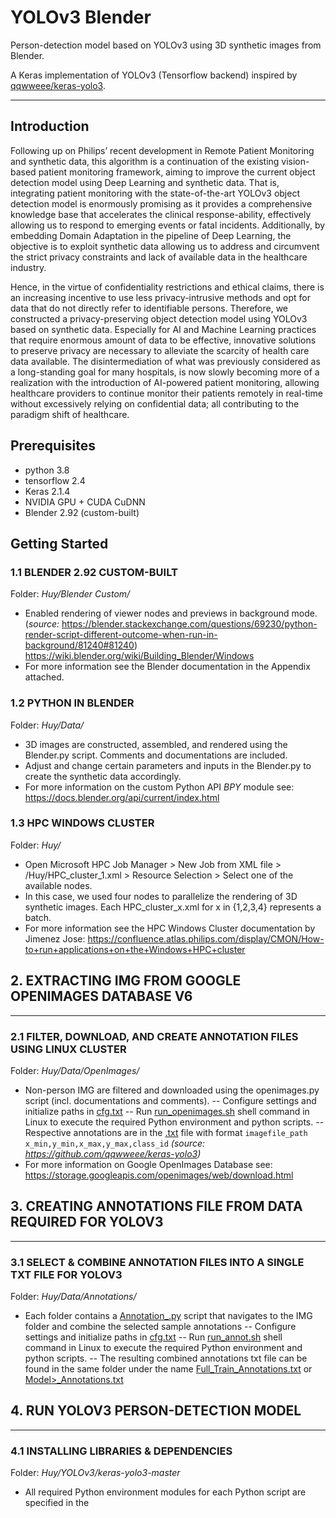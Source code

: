 # **YOLOv3 Blender**
Person-detection model based on YOLOv3 using 3D synthetic images from Blender. 

A Keras implementation of YOLOv3 (Tensorflow backend) inspired by [qqwweee/keras-yolo3](https://github.com/qqwweee/keras-yolo3).

---

## Introduction
Following up on Philips’ recent development in Remote Patient Monitoring and synthetic data, this algorithm is a continuation of the existing vision-based patient monitoring framework, aiming to improve the current object detection model using Deep Learning and synthetic data. That is, integrating patient monitoring with the state-of-the-art YOLOv3 object detection model is enormously promising as it provides a comprehensive knowledge base that accelerates the clinical response-ability, effectively allowing us to respond to emerging events or fatal incidents. Additionally, by embedding Domain Adaptation in the pipeline of Deep Learning, the objective is to exploit synthetic data allowing us to address and circumvent the strict privacy constraints and lack of available data in the healthcare industry. 

Hence, in the virtue of confidentiality restrictions and ethical claims, there is an increasing incentive to use less privacy-intrusive methods and opt for data that do not directly refer to identifiable persons. Therefore, we constructed a privacy-preserving object detection model using YOLOv3 based on synthetic data. Especially for AI and Machine Learning practices that require enormous amount of data to be effective, innovative solutions to preserve privacy are necessary to alleviate the scarcity of health care data available. The disintermediation of what was previously considered as a long-standing goal for many hospitals, is now slowly becoming more of a realization with the introduction of AI-powered patient monitoring, allowing healthcare providers to continue monitor their patients remotely in real-time without excessively relying on confidential data; all contributing to the paradigm shift of healthcare.

## Prerequisites

* python 3.8
* tensorflow 2.4
* Keras 2.1.4
* NVIDIA GPU + CUDA CuDNN
* Blender 2.92 (custom-built)

## Getting Started

### 1.1 BLENDER 2.92 CUSTOM-BUILT 
Folder: *Huy/Blender Custom/*

- Enabled rendering of viewer nodes and previews in background mode.
(*source:* https://blender.stackexchange.com/questions/69230/python-render-script-different-outcome-when-run-in-background/81240#81240)
https://wiki.blender.org/wiki/Building_Blender/Windows
- For more information see the Blender documentation in the Appendix attached.

### 1.2 PYTHON IN BLENDER 
Folder: *Huy/Data/*

- 3D images are constructed, assembled, and rendered using the Blender.py script. Comments and documentations are included.
- Adjust and change certain parameters and inputs in the Blender.py to create the synthetic data accordingly.
- For more information on the custom Python API *BPY* module see: https://docs.blender.org/api/current/index.html

### 1.3 HPC WINDOWS CLUSTER 
Folder: *Huy/*

- Open Microsoft HPC Job Manager > New Job from XML file > /Huy/HPC_cluster_1.xml > Resource Selection > Select one of the available nodes.
- In this case, we used four nodes to parallelize the rendering of 3D synthetic images. Each HPC_cluster_x.xml for x in {1,2,3,4} represents a batch.
- For more information see the HPC Windows Cluster documentation by Jimenez Jose:
https://confluence.atlas.philips.com/display/CMON/How-to+run+applications+on+the+Windows+HPC+cluster


## 2. EXTRACTING IMG FROM GOOGLE OPENIMAGES DATABASE V6
---
### 2.1 FILTER, DOWNLOAD, AND CREATE ANNOTATION FILES USING LINUX CLUSTER 
Folder: *Huy/Data/OpenImages/*

- Non-person IMG are filtered and downloaded using the openimages.py script (incl. documentations and comments).
-- Configure settings and initialize paths in [cfg.txt]()
-- Run [run_openimages.sh]() shell command in Linux to execute the required Python environment and python scripts.
-- Respective annotations are in the [<imgfile>.txt]() file with format `imagefile_path x_min,y_min,x_max,y_max,class_id` 
*(source: https://github.com/qqwweee/keras-yolo3)*
- For more information on Google OpenImages Database see: https://storage.googleapis.com/openimages/web/download.html


## 3. CREATING ANNOTATIONS FILE FROM DATA REQUIRED FOR YOLOV3
---
### 3.1 SELECT & COMBINE ANNOTATION FILES INTO A SINGLE TXT FILE FOR YOLOV3
Folder: *Huy/Data/Annotations/*

- Each folder contains a [Annotation_<model>.py]() script that navigates to the IMG folder and combine the selected sample annotations
-- Configure settings and initialize paths in [cfg.txt]()
-- Run [run_annot.sh]() shell command in Linux to execute the required Python environment and python scripts.
-- The resulting combined annotations txt file can be found in the same folder under the name [Full_Train_Annotations.txt]() or [Model>_Annotations.txt]()

## 4. RUN YOLOV3 PERSON-DETECTION MODEL
---
### 4.1 INSTALLING LIBRARIES & DEPENDENCIES
Folder: *Huy/YOLOv3/keras-yolo3-master*
- All required Python environment modules for each Python script are specified in the [<script>.sh]() command. For simplicity, copy & paste the virtual environment to your respective folder.
- Adjust the model framework in the master folder, if needed.
-- ***Note.*** The original YOLOv3 version is based on *Tensorflow 1.x*, however Philips' Linux GPU not compatible with this version.
-- Hence, the current YOLOv3 master folder is updated accordingly to the latest *Tensorflow 2.x* and *Keras 2.x* version.
- The YOLOv3 environment consists of standard libraries, if you want to install it again from scratch:
-- First, conda install tensorflow-gpu using the Philips `cadenv` environment: this automatically includes the compatible *CUDA* and *cuDNN* installations. For more information see the Linux Servers & GPU Cluster documentation in the Appendix attached.
-- Then use `Pip` module to install the remaining libraries by trial & error and update the libraries accordingly.

### 4.2 TRAINING YOLOv3 MODELS
Folder: *Huy/YOLOv3/Main/Model_<name>*

- Specify the following three folders in your *Main/Model_<name>* folder required to train YOLOv3 model
-- *Model_<name>/Model* : [synthetic_classes.txt]() (default classses), and [yolo_anchors.txt]() (default anchors)
-- *Model_<name>/Train* : [DarkNet53.h5]() (default initial weight), [<model>_Annotations.txt]() (Final annotation file compiled in Section 3.1)
-- *Model_<name>/linux_logs* : Output [train.txt]() logfile includes training process and errors if there are any
- Each *Model_<name>* folder contains a [train.py]() script that performs the YOLOv3 training process 
-- Specify learning parameters and epochs in [train.py](). Default are: 
Initial Stage (Freeze first 50 layers): `Adam(lr=1e-2), Batch_size=8, Epochs=10`
Main Process (Unfreeze all layers): `Adam(lr=1e-3), Batch_size=8, Epochs=100`
-- Configure settings and initialize paths in [cfg.txt]()
-- Run [run_train.sh]() shell command in Linux to execute the required Python environment and python scripts.
-- After every 3 epochs (default) the models are saved in *Model_<name>/Train/logs/001* (default). When training multiple models, make sure that you change the `logs_path` in the [cfg.txt]() file.
- Recalculate anchor boxes using [kmeans.py]() script (OPTIONAL)
-- Configure settings and initialize paths in [cfg.txt]()
-- Run [run_kmeans.sh]() shell command in Linux to execute the required Python environment and python scripts.
-- Resulting anchor boxes can be found in *Model_<name>/Model* named as [yolo_anchors.txt]() (default)
- ***Note.*** Different Python environment are used for training (Section 4.2) and testing (Section 4.3). The compatible virtual environment for training can be found in [run_train.sh]() shell command.

### 4.3 TESTING YOLOV3 MODELS ON PHILIPS' LAB DATA
Folder: *Huy/YOLOv3/Main/Model_<name>*

- Specify the following three folders in your *Main/Model_<name>* folder required to test YOLOv3 model
-- *Model_<name>/Model* : [<model_name>.h5](), [synthetic_classes.txt]() (default classses), and [yolo_anchors.txt]() (default anchors).
*(If you haven't specified it already during Training Section 4.2)*
-- *Model_<name>/Output* : The resulting test images with bounding boxes will be output here, incl. [confidence_scores.csv]().
-- *Model_<name>/Evaluation* : The resulting performance score will be output here in [Model_<name>_evaluation.csv]().
- Each *Model_<name>* folder contains a [yolo_video.py]() script that performs the YOLOv3 bounding box predictions 
-- Configure settings and initialize paths in [cfg.txt]()
Specify trained model (from Section 4.2) here.
***Note.*** Correctly name `model_name` as it will be used later on to make graphs and overall benchmark evaluation. 
-- Run [run_yolov3.sh]() shell command in Linux to execute the required Python environment and python scripts.
-- The bounding box predictions are saved in *Model_<name>/Output* and performance score in *Model_<name>/Evaluation*.
- Additionally [run_yolov3.sh]() automatically execute the [evaluation.py]() script to evaluate the bounding boxes based on various metrics.
-- Change or add performance metrics in the script, default is `overlap_threshold=0.5` (IOU). 
-- Comments and documentations are included. 
- ***Note.*** Different Python environment are used for training (Section 4.2) and testing (Section 4.3). The compatible virtual environment for both testing and evaluation can be found in [run_yolov3.sh]() shell command.

### 4.4 FINE-TUNE YOLOv3 MODELS ON PHILIPS' TRAIN LAB DATA (OPTIONAL)

Folder: *Huy/YOLOv3/Main/Model_<name>_Lab*

- Specify the following three folders in your *Main/Model_<name>_Lab* folder required to fine-tune YOLOv3 model
-- *Model_<name>_Lab/Model* : [synthetic_classes.txt]() (default classses), and [yolo_anchors.txt]() (default anchors)
-- *Model_<name>_Lab/Train* : [<model_name>.h5](), [<model>_Annotations.txt]() (Final annotation file compiled in Section 3.1)
-- *Model_<name>_Lab/linux_logs* : Output [train.txt]() logfile includes training process and errors if there are any.
- Each *Model_<name>_Lab* folder contains a [train.py]() script that performs the YOLOv3 training process 
-- Specify learning parameters and epochs in [train.py](). Default are: 
Initial Stage (Freeze first 50 layers): `Adam(lr=1e-4), Batch_size=16, Epochs=10`
Main Process (Unfreeze all layers): `Adam(lr=1e-5), Batch_size=16, Epochs=50`
-- Configure settings and initialize paths in [cfg.txt]()
-- Run [run_train.sh]() shell command in Linux to execute the required Python environment and python scripts.
-- After every 3 epochs (default) the models are saved in *Model_<name>_Lab/Train/logs/001* (default). When training multiple models, make sure that you change the `logs_path` in the [cfg.txt]() file.
- ***Note.*** Different Python environment are used for training (Section 4.2) and testing (Section 4.3). The compatible virtual environment for training can be found in [run_train.sh]() shell command.

## 5. RESULTS YOLOv3 MODELS BASED ON F1 AND AP-SCORES
---
### 5.1 OBTAIN PRECISION-RECALL (PR) CURVE AND HIGHEST F1-SCORES 
Folder: *Huy/YOLOv3/Main*

- Iterate through all  *Main/Model_<name>/Evaluation* folders and combine and calculate all performance score in [scores_all.py]() script.
-- Outputs the [PR_all.xlsx]() in *Main/Visualization* required to calculate and plot the PR-curves.
-- ***Note.*** To omit certain models from the PR-curve or overall evaluation, change the folder name accordingly, i.e. *Main/Model_<name>/Evaluation_DEACTIVATE*.
(The scripts loops through all folders containing *Main/Model_{}/Evaluation* with folder name `/Evaluation` hard coded)
- Run [run_scores.sh]() shell command in Linux to execute the required Python environment and python scripts.
-- It automatically executes the [Main/Visualization/create_graphs.py]() script ti plot the PR-curves and other graphs with `IOU=0.5` (default).
-- Documentation and comments follows from the shell and python script.

### 5.2 CASE-BY-CASE AP-SCORE EVALUATION (OPTIONAL)
Folder: *Huy/YOLOv3/Main/Results_IMGLabels*

- Case-by-case evaluations are executed by calculating the AP-scores for each case in Philips' Lab test set in [scores_IMGLabels.py]() script.
-- In [Main/ArgusImages_test_IMGLabels.csv]() we find the features for each test image, incl. *RGB/IR/Occl./Male/Female* etc.
-- Include [scores_IMGLabels.py]() at the end of [Main/run_scores.sh]() shell command in Linux to execute the required Python environment and python scripts (default).
-- The resulting case-by-case evaluation scores can be found in [Evaluation_IMGlabels_case.xlsx]() with each tab corresponds to the feature being kept fixed.

## 6. RUN CYCLEGANS ON SYNTHETIC IMAGES
---
### 6.1 RUN CYCLEGAN USING PYTORCH
Folder: *Huy/Domain_Adaptation/CycleGAN*

- Train CycleGANs model using the [train.py]() script. Documentation and comments are included.
-- Create your datasets map by using the [<name_A>2<name_B>.py]() script, which creates *trainA, trainB, testA, testB* folders from the annotation inputs specified in [cfg.txt](). You can run [run_dataset.sh]() shell command in Linux to execute the required Python environment and python scripts.
-- Specify your parameters in [base_option.py]() and [train_option.py]() in the folder *CycleGAN/options*
-- Run [train_cyclegan.sh]() shell command in Linux to execute the required Python environment and python scripts.
(Input parameters are included and follows from the shell script.)
-- The models can be found in *CycleGAN/results/<name>* folder, including logfiles.
- Run CycleGANs model using the [test.py]() script. 
-- Use the [latest_net_G_A.pth]() model as input.
-- Specify your parameters in [base_option.py]() and [test_option.py]() in the folder *CycleGAN/options*
-- Run [run_cyclegan.sh]() shell command in Linux to execute the required Python environment and python scripts.
Additional parameters are included and follows from the shell script.

> Source: https://github.com/junyanz/pytorch-CycleGAN-and-pix2pix

### 6.2 RUN BAYESIAN CYCLEGANS
Folder: *Huy/Domain_Adaptation/CycleGAN_Bayesian*

- Train Bayesian CycleGANs model using the [train_bayes.py]() script. Documentation and comments are included.
-- Create your datasets map by using the [<name_A>2<name_B>.py]() script, which creates *trainA, trainB, testA, testB* folders from the annotation inputs specified in [cfg.txt](). You can run [run_dataset.sh]() shell command in Linux to execute the required Python environment and python scripts.
-- Specify your parameters in [base_option.py]() and [train_option.py]() in the folder *CycleGAN_Bayesian/options*
-- Run [train_cyclegan_bayes.sh]() shell command in Linux to execute the required Python environment and python scripts.
Input parameters are included and follows from the shell script.
-- The models can be found in *CycleGAN_Bayesian/results/<name>* folder, including logfiles..
- Run CycleGANs model using the [test.py]() script. 
-- Use the [latest_net_G_A.pth]() model as input.
-- Run [run_cyclegan_bayes.sh]() shell command in Linux to execute the required Python environment and python scripts.
Additional parameters are included and follows from the shell script.

> Source: https://github.com/ranery/Bayesian-CycleGAN

